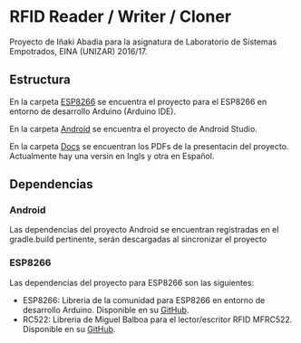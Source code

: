 # RFID Reader / Writer / Cloner

Proyecto de Iñaki Abadia para la asignatura de Laboratorio de Sistemas Empotrados, EINA (UNIZAR) 2016/17.

## Estructura

En la carpeta [ESP8266](https://github.com/iAbadia/Laboratorio-Empotrados-2016-17/tree/master/ESP8266) se encuentra el proyecto para el ESP8266 en entorno de desarrollo Arduino (Arduino IDE).

En la carpeta [Android](https://github.com/iAbadia/Laboratorio-Empotrados-2016-17/tree/master/Android) se encuentra el proyecto de Android Studio.

En la carpeta [Docs](https://github.com/iAbadia/Laboratorio-Empotrados-2016-17/tree/master/Docs) se encuentran los PDFs de la presentacin del proyecto. Actualmente hay una versin en Ingls y otra en Español.

## Dependencias

### Android
Las dependencias del proyecto Android se encuentran registradas en el gradle.build pertinente, serán descargadas al sincronizar el proyecto

### ESP8266
Las dependencias del proyecto para ESP8266 son las siguientes:

* ESP8266: Libreria de la comunidad para ESP8266 en entorno de desarrollo Arduino. Disponible en su [GitHub](https://github.com/esp8266/Arduino).
* RC522: Libreria de Miguel Balboa para el lector/escritor RFID MFRC522. Disponible en su [GitHub](https://github.com/miguelbalboa/rfid).
